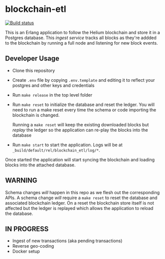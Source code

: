 # blockchain-etl

[![Build status](https://badge.buildkite.com/a1f6f5135577f0039b6bd6821d5c8f87466ff9c024dbf4a60b.svg)](https://buildkite.com/helium/blockchain-etl)

This is an Erlang application to follow the Helium blockchain and
store it in a Postgres database. This _ingest service_ tracks all
blocks as they're addded to the blockchain by running a full node and
listening for new block events.


## Developer Usage

* Clone this repository
* Create `.env` file by copying `.env.template` and editing it to
  reflect your postgres and other keys and credentials
* Run `make release` in the top level folder
* Run `make reset` to initialize the database and reset the
  ledger. You will need to run a make reset every time the schema or
  code importing the blockchain is changed.

  Running a `make reset` will keep the existing downloaded blocks but
  _replay_ the ledger so the application can re-play the blocks into
  the database
* Run `make start` to start the application. Logs will be at
  `_build/default/rel/blockchain_etl/log/*`.

Once started the application will start syncing the blockchain and
loading blocks into the attached database.

## WARNING

Schema changes _will_ happen in this repo as we flesh out the
corresponding APIs. A schema change _will_ require a `make reset` to
reset the database and associated blockchain ledger. On a reset the
blockchain store itself is not affected but the ledger is replayed
which allows the application to reload the database.

## IN PROGRESS

* Ingest of new transactions (aka pending transactions)
* Reverse geo-coding
* Docker setup
